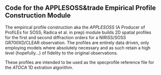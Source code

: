 ## Code for the APPLESOSS&trade Empirical Profile Construction Module

The empirical profile construction aka the *APPLESOSS* (A Producer of ProfiLEs for SOSS; Radica et al. in prep) module builds 2D spatial profiles for the first and second diffraction orders for a NIRISS/SOSS
GR700XD/CLEAR observation. The profiles are entirely data driven, only employing models where absolutely necessary and as such retain a high level (hopefully...) of fidelity to the original observations.

These profiles are intended to be used as the specprofile reference file for the *ATOCA* 1D extration algorithm.

